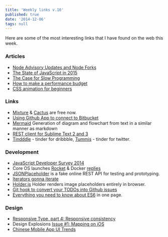```yaml
---
title: 'Weekly links v.10'
published: true
date: '2014-12-06'
tags: null
---
```


Here are some of the most interesting links that I have found on the web this
week.

### Articles

- [Node Advisory Updates and Node Forks](http://dailyjs.com/2014/12/05/node-forks/)
- [The State of JavaScript in 2015](http://www.breck-mckye.com/blog/2014/12/the-state-of-javascript-in-2015/)
- [The Case for Slow Programming](http://ventrellathing.wordpress.com/2013/06/18/the-case-for-slow-programming/)
- [How to make a performance budget](http://danielmall.com/articles/how-to-make-a-performance-budget/)
- [CSS animation for beginners](http://robots.thoughtbot.com/css-animation-for-beginners)

### Links

- [Mixture](http://mixture.io/blog/free/) &
  [Cactus](http://cactusformac.com/blog/posts/cactus-and-glueprint.html) are
  free now.
- [Using Github App to connect to Bitbucket](http://www.slideshare.net/liamdempsey/using-the-github-app-to-connect-to-bitbucket)
- [Mermaid](https://github.com/knsv/mermaid) Generation of diagram and flowchart
  from text in a similar manner as markdown
- [REST client for Sublime Text 2 and 3](https://github.com/pjdietz/rester-sublime-http-client)
- [Tindddle](https://tindddle.com/) - tinder for dribbble,
  [Tummis](http://www.tummis.com/) - tinder for twitter.

### Development

- [JavaScript Developer Survey 2014](http://dailyjs.com/2014/12/01/javascript-survey/)
- Core OS launches [Rocket](https://coreos.com/blog/rocket/) & Docker
  [replies](http://blog.docker.com/2014/12/initial-thoughts-on-the-rocket-announcement/)
- [JSONPlaceholder](http://jsonplaceholder.typicode.com/) is a fake online REST
  API for testing and prototyping.
- [Iterators gonna iterate](http://jakearchibald.com/2014/iterators-gonna-iterate/)
- [Holder.js](http://holderjs.com/) Holder renders image placeholders entirely
  in browser.
- [Git hook to convert your TODOs into Github issues](https://github.com/naholyr/github-todos)
- [Everything you need to know about ES6](http://espadrine.github.io/New-In-A-Spec/es6/)
  in one page.

### Design

- [Responsive Type, part 4: Responsive consistency](http://8gramgorilla.com/responsive-type-part-4-responsive-consistency/)
- Design Explosions
  [Issue #1: Mapping on iOS](https://medium.com/@uxlaunchpad/design-explosions-mapping-on-ios-ad4ec6ba5c59)
- [Chinese Mobile App UI Trends](http://dangrover.com/blog/2014/12/01/chinese-mobile-app-ui-trends.html)
